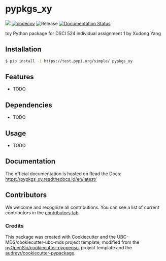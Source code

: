 # pypkgs_xy 

![](https://github.com/xudongyang2/pypkgs_xy/workflows/build/badge.svg) [![codecov](https://codecov.io/gh/xudongyang2/pypkgs_xy/branch/main/graph/badge.svg)](https://codecov.io/gh/xudongyang2/pypkgs_xy) ![Release](https://github.com/xudongyang2/pypkgs_xy/workflows/Release/badge.svg) [![Documentation Status](https://readthedocs.org/projects/pypkgs_xy/badge/?version=latest)](https://pypkgs_xy.readthedocs.io/en/latest/?badge=latest)

toy Python package for DSCI 524 individual assignment 1 by Xudong Yang

## Installation

```bash
$ pip install -i https://test.pypi.org/simple/ pypkgs_xy
```

## Features

- TODO

## Dependencies

- TODO

## Usage

- TODO

## Documentation

The official documentation is hosted on Read the Docs: https://pypkgs_xy.readthedocs.io/en/latest/

## Contributors

We welcome and recognize all contributions. You can see a list of current contributors in the [contributors tab](https://github.com/xudongyang2/pypkgs_xy/graphs/contributors).

### Credits

This package was created with Cookiecutter and the UBC-MDS/cookiecutter-ubc-mds project template, modified from the [pyOpenSci/cookiecutter-pyopensci](https://github.com/pyOpenSci/cookiecutter-pyopensci) project template and the [audreyr/cookiecutter-pypackage](https://github.com/audreyr/cookiecutter-pypackage).
